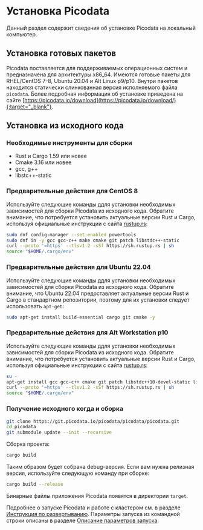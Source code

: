 # Установка Picodata
Данный раздел содержит сведения об установке Picodata на локальный компьютер.

## Установка готовых пакетов
Picodata поставляется для поддерживаемых операционных систем и предназначена для архитектуры x86_64. Имеются готовые пакеты для RHEL/CentOS 7-8, Ubuntu 20.04 и Alt Linux p9/p10. Внутри пакетов находится статически слинкованная версия исполняемого файла `picodata`. Более подробная информация об установке приведена на сайте [https://picodata.io/download](https://picodata.io/download/){:target="_blank"}.

## Установка из исходного кода
### Необходимые инструменты для сборки
- Rust и Cargo 1.59 или новее
- Cmake 3.16 или новее
- gcc, g++
- libstc++-static

### Предварительные действия для CentOS 8
Используйте следующие команды ддля установки необходимых зависимостей для сборки Picodata из исходного кода. Обратите внимание, что потребуется установить актуальные версии Rust и Cargo, используя официальные инструкции с сайта [rustup.rs](rustup.rs):
```bash
sudo dnf config-manager --set-enabled powertools
sudo dnf in -y gcc gcc-c++ make cmake git patch libstdc++-static
curl --proto '=https' --tlsv1.2 -sSf https://sh.rustup.rs | sh
source "$HOME/.cargo/env"
```
### Предварительные действия для Ubuntu 22.04
Используйте следующие команды ддля установки необходимых зависимостей для сборки Picodata из исходного кода. Обратите внимание, что Ubuntu 22.04 предоставляет актуальные версии Rust и Cargo в стандартном репозитории, поэтому для их установки следует использовать `apt-get`:
```bash
sudo apt-get install build-essential cargo git cmake -y
```

### Предварительные действия для Alt Workstation p10
Используйте следующие команды ддля установки необходимых зависимостей для сборки Picodata из исходного кода. Обратите внимание, что потребуется установить актуальные версии Rust и Cargo, используя официальные инструкции с сайта [rustup.rs](rustup.rs):
```bash
su -
apt-get install gcc gcc-c++ cmake git patch libstdc++10-devel-static libgomp10-devel-static -y && exit
curl --proto '=https' --tlsv1.2 -sSf https://sh.rustup.rs | sh
source "$HOME/.cargo/env"
```

### Получение исходного когда и сборка
```bash
git clone https://git.picodata.io/picodata/picodata/picodata.git
cd picodata
git submodule update --init --recursive
```
Сборка проекта:
```bash
cargo build
```

Таким образом будет собрана debug-версия. Если вам нужна релизная версия, используйте следующую команду при сборке:

```bash
cargo build --release
```
Бинарные файлы приложения Picodata появятся в директории  `target`.


<!--
## Создание приложения
Для создания приложения нужно сначала придумать его имя. Например, пусть это будет `myapp`.

Запустим команду:
`picodata create-app --name myapp`

Будет соданая новая директория `myapp` с hello-world-приложением, тестами, и инструкцией по сборке и запуску в readme. Приложение — это динамическая библиотека, собранная из исходного кода на Rust.
Сборка выполняется через `cargo build`.
При запуске `cargo test`запускаются тесты.

Теперь можно менять код, собирать и тестировать.

## Структура приложения
По структуре директорий приложение похоже на типичный проект на Rust. Код находится в ./src/. Из этого кода при запуске `cargo build` собирается приложение.
В приложении обязательно должна быть специальным образом объявлена `main`-функция Picodata. Эта функция будет выполняться при запуске. Внутри этой функции при необходимости объявляются RPC handlers. В этой же функции обычно запускаются потоки (fibers) для фоновых задач.

## Развертывание и запуск приложения
Разместить приложение, динамическую библиотеку, собранную через `cargo build`, в папке на сервере, где вам удобнее, например, в `/usr/local/lib/picodata/myapp/`.

Запустить один инстанс приложения:
```
picodata run
 --app-path /usr/local/lib/picodata/myapp/
 --app myapp
 --data-dir /var/lib/picodata/myapp
 --cluster-id myapp
 --instance-id myapp1
```
Запустить остальные инстансы аналогичным образом, передавая каждому инстансу уникальные идентификаторы (`instance-id`). У несколько инстансов на одном хосте должны быть уникальные параметры `data-dir` и `listen`.
После запуска Picodata поднимет и настроит инстанс кластера, создаст на каждом инстансе глобальную Lua-таблицу `myapp`. В ней будут функции, которые можно вызывать по протоколу Tarantool, например, через `net.box call('myapp.hello_world’, {42})`.
Клиенты могут подключаться к любому инстансу и вызывать методы приложения через вызов CALL по протоколу Tarantool. Подробнее об интеграции клиентских приложений с Tarantool см. в описании [Tarantool Rust SDK](https://git.picodata.io/picodata/picodata/tarantool-module){:target="_blank"}.


## Минимальный вариант кластера

Picodata может создать кластер, состоящий всего из одного экземпляра/инстанса. Обязательных параметров у него нет, что позволяет свести запуск к выполнению всего одной простой команды:

```
picodata run
```

Можно добавлять сколько угодно последующих инcтансов — все они будут подключаться к этому кластеру. Каждому интансу следует задать отдельную рабочую директорию (параметр `--data-dir`), а также указать адрес и порт для приема соединений (параметр `--listen`) в формате `<HOST>:<PORT>`. Фактор репликации по умолчанию равен 1 — каждый инстанс образует отдельный репликасет. Если для `--listen` указать только порт, то будет использован IP-адрес по умолчанию (127.0.0.1):

```
picodata run --data-dir i1 --listen :3301
picodata run --data-dir i2 --listen :3302
picodata run --data-dir i3 --listen :3303
```

## Кластер на нескольких серверах

Выше был показан запуск Picodata на одном сервере, что удобно для тестирования и отладки, но не отражает сценариев полноценного использования кластера. Поэтому пора запустить Picodata на нескольких серверах. Предположим, что их два: `192.168.0.1` и `192.168.0.2`. Порядок запуска будет следующим:

На `192.168.0.1`:
```shell
picodata run --listen 192.168.0.1:3301
```

На `192.168.0.2`:
```shell
picodata run --listen 192.168.0.2:3301 --peer 192.168.0.1:3301
```

На что нужно обратить внимание:

Во-первых, для параметра `--listen` вместо стандартного значения `127.0.0.1` надо указать конкретный адрес. Формат адреса допускает упрощения — можно указать только хост `192.168.0.1` (порт по умолчанию `:3301`), или только порт, но для наглядности лучше использовать полный формат `<HOST>:<PORT>`.

Значение параметра `--listen` не хранится в кластерной конфигурации и может меняться при перезапуске инстанса.

Во-вторых, надо дать инстансам возможность обнаружить друг друга для того чтобы механизм [discovery](discovery.md) правильно собрал все найденные экземпляры Picodata в один кластер. Для этого в параметре `--peer` нужно указать адрес какого-либо соседнего инстанса. По умолчанию значение параметра `--peer` установлено в `127.0.0.1:3301`. Параметр `--peer` не влияет больше ни на что, кроме механизма обнаружения других инстансов.

Параметр `--advertise` используется для установки публичного IP-адреса и порта инстанса. Параметр сообщает, по какому адресу остальные инстансы должны обращаться к текущему. По умолчанию он равен `--listen`, поэтому в примере выше не упоминается. Но, например, в случае `--listen 0.0.0.0` его придется указать явно:

```shell
picodata run --listen 0.0.0.0:3301 --advertise 192.168.0.1:3301
```

Значение параметра `--advertise` анонсируется кластеру при запуске инстанса. Его можно поменять при перезапуске инстанса или в процессе его работы командой `picodata set-advertise`.
-->
Подробнее о запуске Picodata и работе с кластером см. в разделе [Инструкция по развертыванию](../deploy). Параметры запуска из командной строки описаны в разделе [Описание параметров запуска](../cli).



